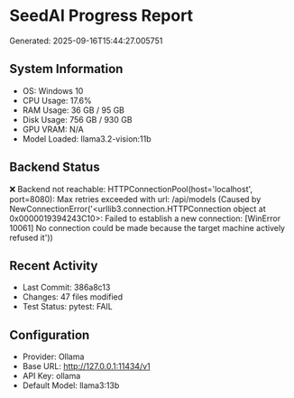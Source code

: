 # SeedAI Progress Report
Generated: 2025-09-16T15:44:27.005751

## System Information
- OS: Windows 10
- CPU Usage: 17.6%
- RAM Usage: 36 GB / 95 GB
- Disk Usage: 756 GB / 930 GB
- GPU VRAM: N/A
- Model Loaded: llama3.2-vision:11b

## Backend Status
❌ Backend not reachable: HTTPConnectionPool(host='localhost', port=8080): Max retries exceeded with url: /api/models (Caused by NewConnectionError('<urllib3.connection.HTTPConnection object at 0x0000019394243C10>: Failed to establish a new connection: [WinError 10061] No connection could be made because the target machine actively refused it'))

## Recent Activity
- Last Commit: 386a8c13
- Changes: 47 files modified
- Test Status: pytest: FAIL

## Configuration
- Provider: Ollama
- Base URL: http://127.0.0.1:11434/v1
- API Key: ollama
- Default Model: llama3:13b
